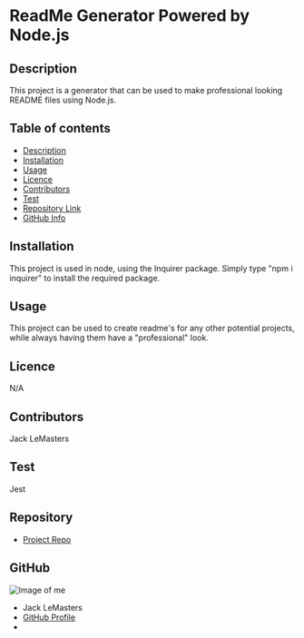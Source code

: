 
# **ReadMe Generator Powered by Node.js**
## Description 
This project is a generator that can be used to make professional looking README files using Node.js.
## Table of contents
- [Description](#Description)
- [Installation](#Installation)
- [Usage](#Usage)
- [Licence](#Licence)
- [Contributors](#Contributors)
- [Test](#Test)
- [Repository Link](#Repository)
- [GitHub Info](#GitHub) 
## Installation
This project is used in node, using the Inquirer package. Simply type "npm i inquirer" to install the required package.
## Usage
This project can be used to create readme's for any other potential projects, while always having them have a "professional" look.
## Licence
N/A
## Contributors
Jack LeMasters
## Test
Jest
## Repository
- [Project Repo](https://github.com/jacklemasters/README_Generator)
## GitHub
![Image of me](https://avatars.githubusercontent.com/u/82251556?v=4)
- Jack LeMasters
- [GitHub Profile](https://github.com/jacklemasters)
- <null>
